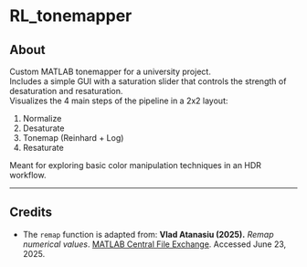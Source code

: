 # RL_tonemapper

## About

Custom MATLAB tonemapper for a university project.  
Includes a simple GUI with a saturation slider that controls the strength of desaturation and resaturation.  
Visualizes the 4 main steps of the pipeline in a 2x2 layout:  
1. Normalize  
2. Desaturate  
3. Tonemap (Reinhard + Log)  
4. Resaturate  

Meant for exploring basic color manipulation techniques in an HDR workflow.

---

## Credits

- The `remap` function is adapted from:
  **Vlad Atanasiu (2025).** *Remap numerical values*. [MATLAB Central File Exchange](https://www.mathworks.com/matlabcentral/fileexchange/54404-remap-numerical-values). Accessed June 23, 2025.
